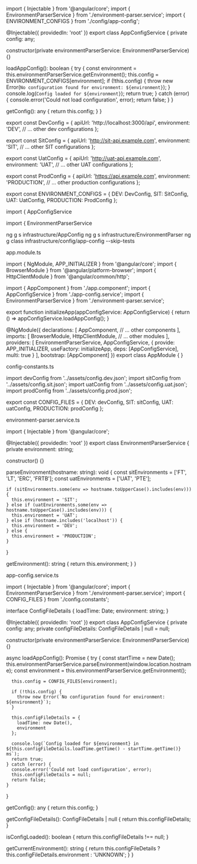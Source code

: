 import { Injectable } from '@angular/core';
import { EnvironmentParserService } from './environment-parser.service';
import { ENVIRONMENT_CONFIGS } from './config/app-config';

@Injectable({
  providedIn: 'root'
})
export class AppConfigService {
  private config: any;

  constructor(private environmentParserService: EnvironmentParserService) {}

  loadAppConfig(): boolean {
    try {
      const environment = this.environmentParserService.getEnvironment();
      this.config = ENVIRONMENT_CONFIGS[environment];
      if (!this.config) {
        throw new Error(`No configuration found for environment: ${environment}`);
      }
      console.log(`Config loaded for ${environment}`);
      return true;
    } catch (error) {
      console.error('Could not load configuration', error);
      return false;
    }
  }

  getConfig(): any {
    return this.config;
  }
}






export const DevConfig = {
  apiUrl: 'http://localhost:3000/api',
  environment: 'DEV',
  // ... other dev configurations
};

export const SitConfig = {
  apiUrl: 'http://sit-api.example.com',
  environment: 'SIT',
  // ... other SIT configurations
};

export const UatConfig = {
  apiUrl: 'http://uat-api.example.com',
  environment: 'UAT',
  // ... other UAT configurations
};

export const ProdConfig = {
  apiUrl: 'https://api.example.com',
  environment: 'PRODUCTION',
  // ... other production configurations
};

export const ENVIRONMENT_CONFIGS = {
  DEV: DevConfig,
  SIT: SitConfig,
  UAT: UatConfig,
  PRODUCTION: ProdConfig
};

import { AppConfigService

import { EnvironmentParserService


ng g s infrastructure/AppConfig
ng g s infrastructure/EnvironmentParser
ng g class infrastructure/config/app-config --skip-tests


app.module.ts

import { NgModule, APP_INITIALIZER } from '@angular/core';
import { BrowserModule } from '@angular/platform-browser';
import { HttpClientModule } from '@angular/common/http';

import { AppComponent } from './app.component';
import { AppConfigService } from './app-config.service';
import { EnvironmentParserService } from './environment-parser.service';

export function initializeApp(appConfigService: AppConfigService) {
  return () => appConfigService.loadAppConfig();
}

@NgModule({
  declarations: [
    AppComponent,
    // ... other components
  ],
  imports: [
    BrowserModule,
    HttpClientModule,
    // ... other modules
  ],
  providers: [
    EnvironmentParserService,
    AppConfigService,
    {
      provide: APP_INITIALIZER,
      useFactory: initializeApp,
      deps: [AppConfigService],
      multi: true
    }
  ],
  bootstrap: [AppComponent]
})
export class AppModule { }

config-constants.ts

import devConfig from '../assets/config.dev.json';
import sitConfig from '../assets/config.sit.json';
import uatConfig from '../assets/config.uat.json';
import prodConfig from '../assets/config.prod.json';

export const CONFIG_FILES = {
  DEV: devConfig,
  SIT: sitConfig,
  UAT: uatConfig,
  PRODUCTION: prodConfig
};


environment-parser.service.ts

import { Injectable } from '@angular/core';

@Injectable({
  providedIn: 'root'
})
export class EnvironmentParserService {
  private environment: string;

  constructor() {}

  parseEnvironment(hostname: string): void {
    const sitEnvironments = ['FT', 'LT', 'ERC', 'FRTB'];
    const uatEnvironments = ['UAT', 'PTE'];

    if (sitEnvironments.some(env => hostname.toUpperCase().includes(env))) {
      this.environment = 'SIT';
    } else if (uatEnvironments.some(env => hostname.toUpperCase().includes(env))) {
      this.environment = 'UAT';
    } else if (hostname.includes('localhost')) {
      this.environment = 'DEV';
    } else {
      this.environment = 'PRODUCTION';
    }
  }

  getEnvironment(): string {
    return this.environment;
  }
}





app-config.service.ts

import { Injectable } from '@angular/core';
import { EnvironmentParserService } from './environment-parser.service';
import { CONFIG_FILES } from './config.constants';

interface ConfigFileDetails {
  loadTime: Date;
  environment: string;
}

@Injectable({
  providedIn: 'root'
})
export class AppConfigService {
  private config: any;
  private configFileDetails: ConfigFileDetails | null = null;

  constructor(private environmentParserService: EnvironmentParserService) {}

  async loadAppConfig(): Promise<boolean> {
    try {
      const startTime = new Date();
      this.environmentParserService.parseEnvironment(window.location.hostname);
      const environment = this.environmentParserService.getEnvironment();

      this.config = CONFIG_FILES[environment];

      if (!this.config) {
        throw new Error(`No configuration found for environment: ${environment}`);
      }

      this.configFileDetails = {
        loadTime: new Date(),
        environment
      };

      console.log(`Config loaded for ${environment} in ${this.configFileDetails.loadTime.getTime() - startTime.getTime()} ms`);
      return true;
    } catch (error) {
      console.error('Could not load configuration', error);
      this.configFileDetails = null;
      return false;
    }
  }

  getConfig(): any {
    return this.config;
  }

  getConfigFileDetails(): ConfigFileDetails | null {
    return this.configFileDetails;
  }

  isConfigLoaded(): boolean {
    return this.configFileDetails !== null;
  }

  getCurrentEnvironment(): string {
    return this.configFileDetails ? this.configFileDetails.environment : 'UNKNOWN';
  }
}
